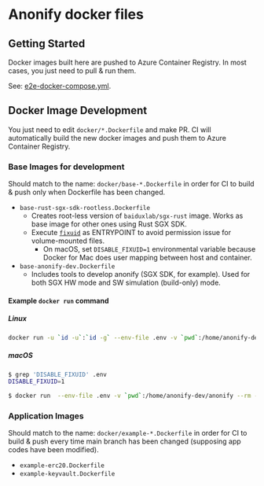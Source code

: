 # Anonify docker files

## Getting Started

Docker images built here are pushed to Azure Container Registry.
In most cases, you just need to pull & run them.

See: [e2e-docker-compose.yml](https://github.com/LayerXcom/anonify/blob/main/e2e-docker-compose.yml).

## Docker Image Development

You just need to edit `docker/*.Dockerfile` and make PR.
CI will automatically build the new docker images and push them to Azure Container Registry.

### Base Images for development

Should match to the name: `docker/base-*.Dockerfile` in order for CI to build & push only when Dockerfile has been changed.

- `base-rust-sgx-sdk-rootless.Dockerfile`
  - Creates root-less version of `baiduxlab/sgx-rust` image. Works as base image for other ones using Rust SGX SDK.
  - Execute [`fixuid`](https://github.com/boxboat/fixuid) as ENTRYPOINT to avoid permission issue for volume-mounted files.
    - On macOS, set `DISABLE_FIXUID=1` environmental variable because Docker for Mac does user mapping between host and container.
- `base-anonify-dev.Dockerfile`
  - Includes tools to develop anonify (SGX SDK, for example). Used for both SGX HW mode and SW simulation (build-only) mode.

#### Example `docker run` command

##### Linux

```bash
docker run -u `id -u`:`id -g` --env-file .env -v `pwd`:/home/anonify-dev/anonify --rm -it anonify.azurecr.io/anonify-dev:latest
```

##### macOS

```bash
$ grep 'DISABLE_FIXUID' .env
DISABLE_FIXUID=1

$ docker run  --env-file .env -v `pwd`:/home/anonify-dev/anonify --rm -it anonify.azurecr.io/anonify-dev:latest
```

### Application Images

Should match to the name: `docker/example-*.Dockerfile` in order for CI to build & push every time main branch has been changed (supposing app codes have been modified).

- `example-erc20.Dockerfile`
- `example-keyvault.Dockerfile`
